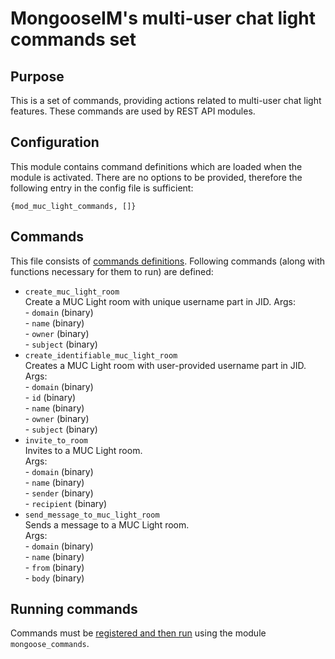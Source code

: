 # MongooseIM's multi-user chat light commands set

## Purpose
This is a set of commands, providing actions related to multi-user chat light features.
These commands are used by REST API modules.

## Configuration
This module contains command definitions which are loaded when the module is activated.
There are no options to be provided, therefore the following entry in the config file is sufficient:

```
{mod_muc_light_commands, []}
```

## Commands
This file consists of [commands definitions](mod_commands.md).
Following commands (along with functions necessary for them to run) are defined:
+ `create_muc_light_room`  
Create a MUC Light room with unique username part in JID.
    Args:  
        - `domain` (binary)  
        - `name`  (binary)  
        - `owner` (binary)  
        - `subject` (binary)  
+ `create_identifiable_muc_light_room`  
Creates a MUC Light room with user-provided username part in JID.
    Args:  
        - `domain` (binary)  
        - `id` (binary)  
        - `name` (binary)  
        - `owner` (binary)  
        - `subject` (binary)  
+ `invite_to_room`  
    Invites to a MUC Light room.  
    Args:  
        - `domain` (binary)  
        - `name` (binary)  
        - `sender` (binary)  
        - `recipient` (binary)  
+ `send_message_to_muc_light_room`  
Sends a message to a MUC Light room.  
    Args:  
        - `domain` (binary)  
        - `name` (binary)  
        - `from` (binary)  
        - `body` (binary)  

## Running commands
Commands must be [registered and then run](mod_commands.md) using the module `mongoose_commands`.
